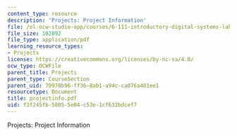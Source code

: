 ```yaml
---
content_type: resource
description: 'Projects: Project Information'
file: /ol-ocw-studio-app/courses/6-111-introductory-digital-systems-laboratory-fall-2002/f3f245fb58055e04c53e1cf632bdcef7_projectinfo.pdf
file_size: 102892
file_type: application/pdf
learning_resource_types:
- Projects
license: https://creativecommons.org/licenses/by-nc-sa/4.0/
ocw_type: OCWFile
parent_title: Projects
parent_type: CourseSection
parent_uid: 79978b96-ff36-8ab1-a94c-ca076a401ee1
resourcetype: Document
title: projectinfo.pdf
uid: f3f245fb-5805-5e04-c53e-1cf632bdcef7
---
```

Projects: Project Information